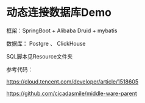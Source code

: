 # 动态连接数据库Demo

框架：SpringBoot +  Alibaba Druid + mybatis

数据库： Postgre 、 ClickHouse

SQL脚本见Resource文件夹



参考代码：

https://cloud.tencent.com/developer/article/1518605

https://github.com/cicadasmile/middle-ware-parent